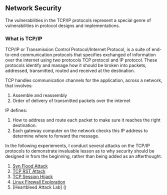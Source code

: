 ## Network Security

The vulnerabilities in the TCP/IP protocols represent a special genre of vulnerabilities in protocol designs and implementations. 

### What is TCP/IP 
TCP/IP or Transmission Control Protocol/Internet Protocol, is a suite of end-to-end communication protocols that specifies exchanged of information over the internet using two protocols TCP protocol and IP protocol. These protocols identify and manage how it should be broken into packets, addressed, transmitted, routed and received at the destination. 

TCP handles communication channels for the application, across a network, that involves:

  1. Assemble and reassembly 
  2. Order of delivery of transmitted packets over the internet

IP defines:

  1. How to address and route each packet to make sure it reaches the right destination. 
  2. Each gateway computer on the network checks this IP address to determine where to forward the message.

In the following experiements, I conduct several attacks on the TCP/IP protocols to demonstrate invaluable lesson as to why security should be designed in from the beginning, rather than being added as an afterthought. 

  1. [Syn Flood Attack](https://simpyparveen.github.io/blog/2021/03/SyncFlood)
  2. [TCP RST Attack](https://simpyparveen.github.io/blog/2021/03/15/TCP-RESETAttack)
  3. [TCP Session Hijack](https://simpyparveen.github.io/blog/2021/03/21/TCP-RESETAttack)
  4. [Linux Firewall Exploration](https://simpyparveen.github.io/blog/2021/03/22/Linux-Firewalls)
  5. [Heartbleed Attack Lab] ()
